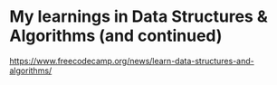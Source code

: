 # My learnings in Data Structures & Algorithms (and continued)






















https://www.freecodecamp.org/news/learn-data-structures-and-algorithms/